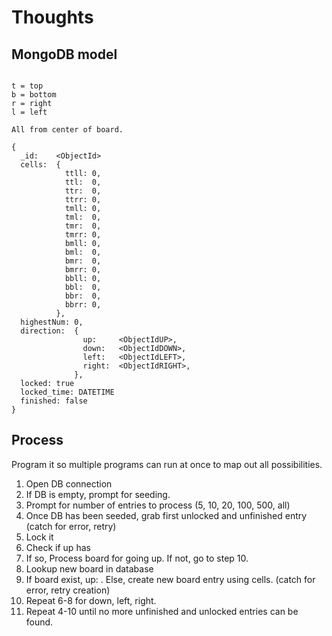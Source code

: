 Thoughts
========

MongoDB model
-----------
```

t = top
b = bottom
r = right
l = left

All from center of board.

{
  _id:    <ObjectId>
  cells:  {
            ttll: 0,
            ttl:  0,
            ttr:  0,
            ttrr: 0,
            tmll: 0,
            tml:  0,
            tmr:  0,
            tmrr: 0,
            bmll: 0,
            bml:  0,
            bmr:  0,
            bmrr: 0,
            bbll: 0,
            bbl:  0,
            bbr:  0,
            bbrr: 0,
          },
  highestNum: 0,
  direction:  {
                up:     <ObjectIdUP>,
                down:   <ObjectIdDOWN>,
                left:   <ObjectIdLEFT>,
                right:  <ObjectIdRIGHT>,
              },
  locked: true
  locked_time: DATETIME
  finished: false
}
```

Process
-------

Program it so multiple programs can run at once to map out all possibilities.

1. Open DB connection
2. If DB is empty, prompt for seeding.
3. Prompt for number of entries to process (5, 10, 20, 100, 500, all)
4. Once DB has been seeded, grab first unlocked and unfinished entry (catch for error, retry)
5. Lock it
6. Check if up has <ObjectIdUP>
7. If so, Process board for going up. If not, go to step 10.
8. Lookup new board in database
9. If board exist, up: <ObjectIdOfBoardFound>. Else, create new board entry using cells. (catch for error, retry creation)
10. Repeat 6-8 for down, left, right.
12. Repeat 4-10 until no more unfinished and unlocked entries can be found.

